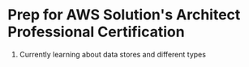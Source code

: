 # Prep for AWS Solution's Architect Professional Certification
1. Currently learning about data stores and different types